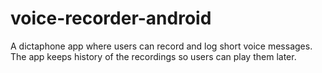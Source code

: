 # voice-recorder-android
A dictaphone app where users can record and log short voice messages. The app keeps history of the recordings so users can play them later.
